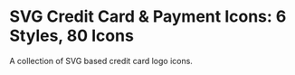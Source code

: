 # SVG Credit Card & Payment Icons: 6 Styles, 80 Icons
A collection of SVG based credit card logo icons.
